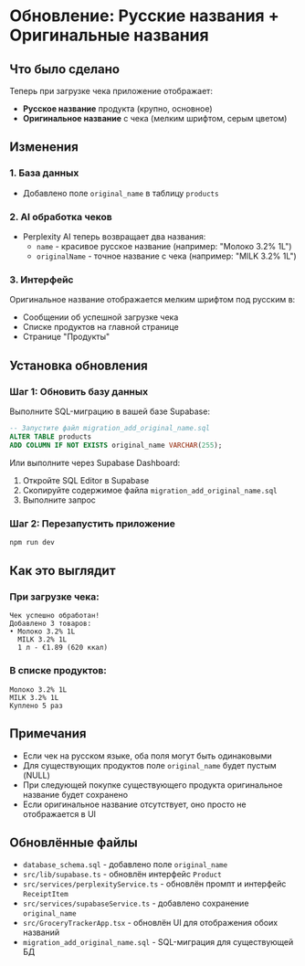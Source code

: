 # Обновление: Русские названия + Оригинальные названия

## Что было сделано

Теперь при загрузке чека приложение отображает:
- **Русское название** продукта (крупно, основное)
- **Оригинальное название** с чека (мелким шрифтом, серым цветом)

## Изменения

### 1. База данных
- Добавлено поле `original_name` в таблицу `products`

### 2. AI обработка чеков
- Perplexity AI теперь возвращает два названия:
  - `name` - красивое русское название (например: "Молоко 3.2% 1L")
  - `originalName` - точное название с чека (например: "MILK 3.2% 1L")

### 3. Интерфейс
Оригинальное название отображается мелким шрифтом под русским в:
- Сообщении об успешной загрузке чека
- Списке продуктов на главной странице
- Странице "Продукты"

## Установка обновления

### Шаг 1: Обновить базу данных

Выполните SQL-миграцию в вашей базе Supabase:

```sql
-- Запустите файл migration_add_original_name.sql
ALTER TABLE products 
ADD COLUMN IF NOT EXISTS original_name VARCHAR(255);
```

Или выполните через Supabase Dashboard:
1. Откройте SQL Editor в Supabase
2. Скопируйте содержимое файла `migration_add_original_name.sql`
3. Выполните запрос

### Шаг 2: Перезапустить приложение

```bash
npm run dev
```

## Как это выглядит

### При загрузке чека:
```
Чек успешно обработан!
Добавлено 3 товаров:
• Молоко 3.2% 1L
  MILK 3.2% 1L
  1 л - €1.89 (620 ккал)
```

### В списке продуктов:
```
Молоко 3.2% 1L
MILK 3.2% 1L
Куплено 5 раз
```

## Примечания

- Если чек на русском языке, оба поля могут быть одинаковыми
- Для существующих продуктов поле `original_name` будет пустым (NULL)
- При следующей покупке существующего продукта оригинальное название будет сохранено
- Если оригинальное название отсутствует, оно просто не отображается в UI

## Обновлённые файлы

- `database_schema.sql` - добавлено поле `original_name`
- `src/lib/supabase.ts` - обновлён интерфейс `Product`
- `src/services/perplexityService.ts` - обновлён промпт и интерфейс `ReceiptItem`
- `src/services/supabaseService.ts` - добавлено сохранение `original_name`
- `src/GroceryTrackerApp.tsx` - обновлён UI для отображения обоих названий
- `migration_add_original_name.sql` - SQL-миграция для существующей БД

